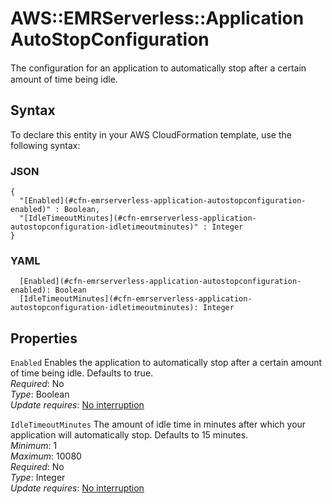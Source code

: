 # AWS::EMRServerless::Application AutoStopConfiguration<a name="aws-properties-emrserverless-application-autostopconfiguration"></a>

The conﬁguration for an application to automatically stop after a certain amount of time being idle\.

## Syntax<a name="aws-properties-emrserverless-application-autostopconfiguration-syntax"></a>

To declare this entity in your AWS CloudFormation template, use the following syntax:

### JSON<a name="aws-properties-emrserverless-application-autostopconfiguration-syntax.json"></a>

```
{
  "[Enabled](#cfn-emrserverless-application-autostopconfiguration-enabled)" : Boolean,
  "[IdleTimeoutMinutes](#cfn-emrserverless-application-autostopconfiguration-idletimeoutminutes)" : Integer
}
```

### YAML<a name="aws-properties-emrserverless-application-autostopconfiguration-syntax.yaml"></a>

```
  [Enabled](#cfn-emrserverless-application-autostopconfiguration-enabled): Boolean
  [IdleTimeoutMinutes](#cfn-emrserverless-application-autostopconfiguration-idletimeoutminutes): Integer
```

## Properties<a name="aws-properties-emrserverless-application-autostopconfiguration-properties"></a>

`Enabled`  <a name="cfn-emrserverless-application-autostopconfiguration-enabled"></a>
Enables the application to automatically stop after a certain amount of time being idle\. Defaults to true\.  
*Required*: No  
*Type*: Boolean  
*Update requires*: [No interruption](https://docs.aws.amazon.com/AWSCloudFormation/latest/UserGuide/using-cfn-updating-stacks-update-behaviors.html#update-no-interrupt)

`IdleTimeoutMinutes`  <a name="cfn-emrserverless-application-autostopconfiguration-idletimeoutminutes"></a>
The amount of idle time in minutes after which your application will automatically stop\. Defaults to 15 minutes\.  
*Minimum*: 1  
*Maximum*: 10080  
*Required*: No  
*Type*: Integer  
*Update requires*: [No interruption](https://docs.aws.amazon.com/AWSCloudFormation/latest/UserGuide/using-cfn-updating-stacks-update-behaviors.html#update-no-interrupt)